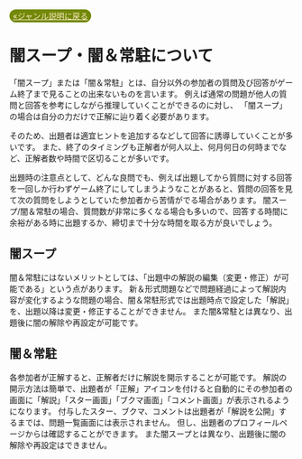 <a style="background-color:#728905;color:blanchedalmond;padding:3px 6px;border-radius:20px;" href="/wiki/ja/genre">«ジャンル説明に戻る</a>

# **闇スープ・闇＆常駐について**
「闇スープ」または「闇＆常駐」とは、自分以外の参加者の質問及び回答がゲーム終了まで見ることの出来ないものを言います。
例えば通常の問題が他人の質問と回答を参考にしながら推理していくことができるのに対し、
「闇スープ」の場合は自分の力だけで正解に辿り着く必要があります。


そのため、出題者は適宜ヒントを追加するなどして回答に誘導していくことが多いです。
また、終了のタイミングも正解者が何人以上、何月何日の何時までなど、正解者数や時間で区切ることが多いです。

出題時の注意点として、どんな良問でも、例えば出題してから質問に対する回答を一回しか行わずゲーム終了にしてしまうようなことがあると、質問の回答を見て次の質問をしようとしていた参加者から苦情がでる場合があります。
闇スープ/闇＆常駐の場合、質問数が非常に多くなる場合も多いので、回答する時間に余裕がある時に出題するか、締切まで十分な時間を取る方が良いでしょう。


## **闇スープ**
闇＆常駐にはないメリットとしては、「出題中の解説の編集（変更・修正）が可能である」という点があります。
新＆形式問題などで問題経過によって解説内容が変化するような問題の場合、闇＆常駐形式では出題時点で設定した「解説」を、出題以降は変更・修正することができません。
また闇&常駐とは異なり、出題後に闇の解除や再設定が可能です。


## **闇＆常駐**
各参加者が正解すると、正解者だけに解説を開示することが可能です。
解説の開示方法は簡単で、出題者が「正解」アイコンを付けると自動的にその参加者の画面に「解説」「スター画面」「ブクマ画面」「コメント画面」が表示されるようになります。
付与したスター、ブクマ、コメントは出題者が「解説を公開」するまでは、問題一覧画面には表示されません。
但し、出題者のプロフィールページからは確認することができます。
また闇スープとは異なり、出題後に闇の解除や再設定はできません。
